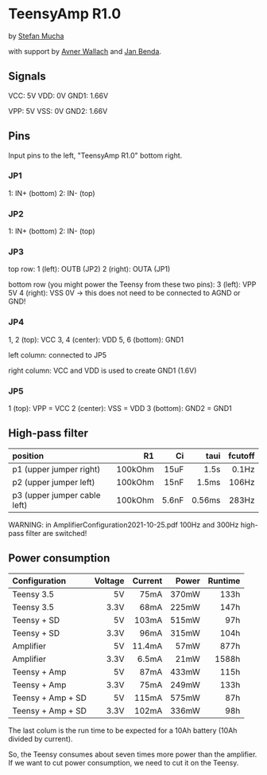 # TeensyAmp R1.0

by [Stefan Mucha](https://github.com/muchaste)

with support by [Avner Wallach](https://github.com/avner-wallach) and
[Jan Benda](https://github.com/janscience).


## Signals

VCC: 5V
VDD: 0V
GND1: 1.66V

VPP: 5V
VSS: 0V
GND2: 1.66V

## Pins

Input pins to the left, "TeensyAmp R1.0" bottom right.

### JP1
1: IN+ (bottom)
2: IN- (top)

### JP2
1: IN+ (bottom)
2: IN- (top)

### JP3

top row:
1 (left):  OUTB (JP2)
2 (right): OUTA (JP1)

bottom row (you might power the Teensy from these two pins):
3 (left):  VPP  5V
4 (right): VSS  0V -> this does not need to be connected to AGND or GND!

### JP4

1, 2 (top):    VCC
3, 4 (center): VDD
5, 6 (bottom): GND1

left column: connected to JP5

right column: VCC and VDD is used to create GND1 (1.6V)

### JP5
1 (top):     VPP = VCC
2 (center):  VSS = VDD
3 (bottom):  GND2 = GND1


## High-pass filter

| position                     | R1      | Ci    | taui   | fcutoff |
| :--------------------------- | ------: | ----: | -----: | ------: |
| p1 (upper jumper right)      | 100kOhm | 15uF  | 1.5s   | 0.1Hz   |
| p2 (upper jumper left)       | 100kOhm | 15nF  | 1.5ms  | 106Hz   |
| p3 (upper jumper cable left) | 100kOhm | 5.6nF | 0.56ms | 283Hz   |

WARNING: in AmplifierConfiguration2021-10-25.pdf 100Hz and 300Hz
high-pass filter are switched!


## Power consumption

| Configuration     | Voltage | Current | Power | Runtime |
| :---------------- | ------: | ------: | ----: | ------: |
| Teensy 3.5        | 5V      | 75mA    | 370mW | 133h    |
| Teensy 3.5        | 3.3V    | 68mA    | 225mW | 147h    |
| Teensy + SD       | 5V      | 103mA   | 515mW | 97h     |
| Teensy + SD       | 3.3V    | 96mA    | 315mW | 104h    |
| Amplifier         | 5V      | 11.4mA  | 57mW  | 877h    |
| Amplifier         | 3.3V    | 6.5mA   | 21mW  | 1588h   |
| Teensy + Amp      | 5V      | 87mA    | 433mW | 115h    |
| Teensy + Amp      | 3.3V    | 75mA    | 249mW | 133h    |
| Teensy + Amp + SD | 5V      | 115mA   | 575mW | 87h     |
| Teensy + Amp + SD | 3.3V    | 102mA   | 336mW | 98h     |

The last colum is the run time to be expected for a 10Ah battery (10Ah
divided by current).

So, the Teensy consumes about seven times more power than the amplifier.
If we want to cut power consumption, we need to cut it on the Teensy.
